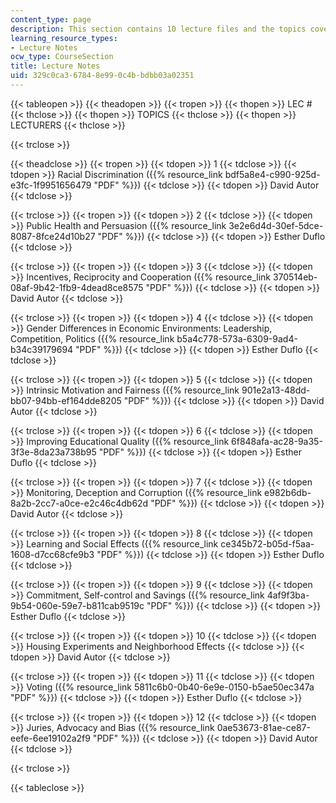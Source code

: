 ```yaml
---
content_type: page
description: This section contains 10 lecture files and the topics covered in them.
learning_resource_types:
- Lecture Notes
ocw_type: CourseSection
title: Lecture Notes
uid: 329c0ca3-6784-8e99-0c4b-bdbb03a02351
---
```


{{< tableopen >}}
{{< theadopen >}}
{{< tropen >}}
{{< thopen >}}
LEC #
{{< thclose >}}
{{< thopen >}}
TOPICS
{{< thclose >}}
{{< thopen >}}
LECTURERS
{{< thclose >}}

{{< trclose >}}

{{< theadclose >}}
{{< tropen >}}
{{< tdopen >}}
1
{{< tdclose >}}
{{< tdopen >}}
Racial Discrimination ({{% resource_link bdf5a8e4-c990-925d-e3fc-1f9951656479 "PDF" %}})
{{< tdclose >}}
{{< tdopen >}}
David Autor
{{< tdclose >}}

{{< trclose >}}
{{< tropen >}}
{{< tdopen >}}
2
{{< tdclose >}}
{{< tdopen >}}
Public Health and Persuasion ({{% resource_link 3e2e6d4d-30ef-5dce-8087-8fce24d10b27 "PDF" %}})
{{< tdclose >}}
{{< tdopen >}}
Esther Duflo
{{< tdclose >}}

{{< trclose >}}
{{< tropen >}}
{{< tdopen >}}
3
{{< tdclose >}}
{{< tdopen >}}
Incentives, Reciprocity and Cooperation ({{% resource_link 370514eb-08af-9b42-1fb9-4dead8ce8575 "PDF" %}})
{{< tdclose >}}
{{< tdopen >}}
David Autor
{{< tdclose >}}

{{< trclose >}}
{{< tropen >}}
{{< tdopen >}}
4
{{< tdclose >}}
{{< tdopen >}}
Gender Differences in Economic Environments: Leadership, Competition, Politics ({{% resource_link b5a4c778-573a-6309-9ad4-b34c39179694 "PDF" %}})
{{< tdclose >}}
{{< tdopen >}}
Esther Duflo
{{< tdclose >}}

{{< trclose >}}
{{< tropen >}}
{{< tdopen >}}
5
{{< tdclose >}}
{{< tdopen >}}
Intrinsic Motivation and Fairness ({{% resource_link 901e2a13-48dd-bb07-94bb-ef164dde8205 "PDF" %}})
{{< tdclose >}}
{{< tdopen >}}
David Autor
{{< tdclose >}}

{{< trclose >}}
{{< tropen >}}
{{< tdopen >}}
6
{{< tdclose >}}
{{< tdopen >}}
Improving Educational Quality ({{% resource_link 6f848afa-ac28-9a35-3f3e-8da23a738b95 "PDF" %}})
{{< tdclose >}}
{{< tdopen >}}
Esther Duflo
{{< tdclose >}}

{{< trclose >}}
{{< tropen >}}
{{< tdopen >}}
7
{{< tdclose >}}
{{< tdopen >}}
Monitoring, Deception and Corruption ({{% resource_link e982b6db-8a2b-2cc7-a0ce-e2c46c4db62d "PDF" %}})
{{< tdclose >}}
{{< tdopen >}}
David Autor
{{< tdclose >}}

{{< trclose >}}
{{< tropen >}}
{{< tdopen >}}
8
{{< tdclose >}}
{{< tdopen >}}
Learning and Social Effects ({{% resource_link ce345b72-b05d-f5aa-1608-d7cc68cfe9b3 "PDF" %}})
{{< tdclose >}}
{{< tdopen >}}
Esther Duflo
{{< tdclose >}}

{{< trclose >}}
{{< tropen >}}
{{< tdopen >}}
9
{{< tdclose >}}
{{< tdopen >}}
Commitment, Self-control and Savings ({{% resource_link 4af9f3ba-9b54-060e-59e7-b811cab9519c "PDF" %}})
{{< tdclose >}}
{{< tdopen >}}
Esther Duflo
{{< tdclose >}}

{{< trclose >}}
{{< tropen >}}
{{< tdopen >}}
10
{{< tdclose >}}
{{< tdopen >}}
Housing Experiments and Neighborhood Effects
{{< tdclose >}}
{{< tdopen >}}
David Autor
{{< tdclose >}}

{{< trclose >}}
{{< tropen >}}
{{< tdopen >}}
11
{{< tdclose >}}
{{< tdopen >}}
Voting ({{% resource_link 5811c6b0-0b40-6e9e-0150-b5ae50ec347a "PDF" %}})
{{< tdclose >}}
{{< tdopen >}}
Esther Duflo
{{< tdclose >}}

{{< trclose >}}
{{< tropen >}}
{{< tdopen >}}
12
{{< tdclose >}}
{{< tdopen >}}
Juries, Advocacy and Bias ({{% resource_link 0ae53673-81ae-ce87-eefe-6ee19102a2f9 "PDF" %}})
{{< tdclose >}}
{{< tdopen >}}
David Autor
{{< tdclose >}}

{{< trclose >}}

{{< tableclose >}}